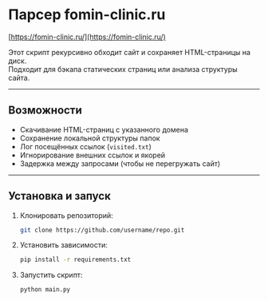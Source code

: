 # Парсер fomin-clinic.ru
[https://fomin-clinic.ru/](https://fomin-clinic.ru/)

Этот скрипт рекурсивно обходит сайт и сохраняет HTML-страницы на диск.  
Подходит для бэкапа статических страниц или анализа структуры сайта.

---

## Возможности
- Скачивание HTML-страниц с указанного домена  
- Сохранение локальной структуры папок  
- Лог посещённых ссылок (`visited.txt`)  
- Игнорирование внешних ссылок и якорей  
- Задержка между запросами (чтобы не перегружать сайт)  

---

## Установка и запуск

1. Клонировать репозиторий:
   ```bash
   git clone https://github.com/username/repo.git
2. Установить зависимости:
   ```bash
   pip install -r requirements.txt
3. Запустить скрипт:
   ```bash
   python main.py
